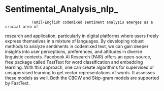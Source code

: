 # Sentimental_Analysis_nlp_
                
                Tamil-English codemixed sentiment analysis emerges as a crucial area of
research and application, particularly in digital platforms where users freely express
themselves in a mixture of languages. By developing robust methods to analyze sentiments
in codemixed text, we can gain deeper insights into user perceptions, preferences, and
attitudes in diverse linguistic contexts. 
                Facebook AI Research (FAIR) offers an open-source, free package called
FastText for word classification and embedding learning. With this approach, one can create
algorithms for supervised or unsupervised learning to get vector representations of words. It
assesses these models as well. Both the CBOW and Skip-gram models are supported by
FastText.
